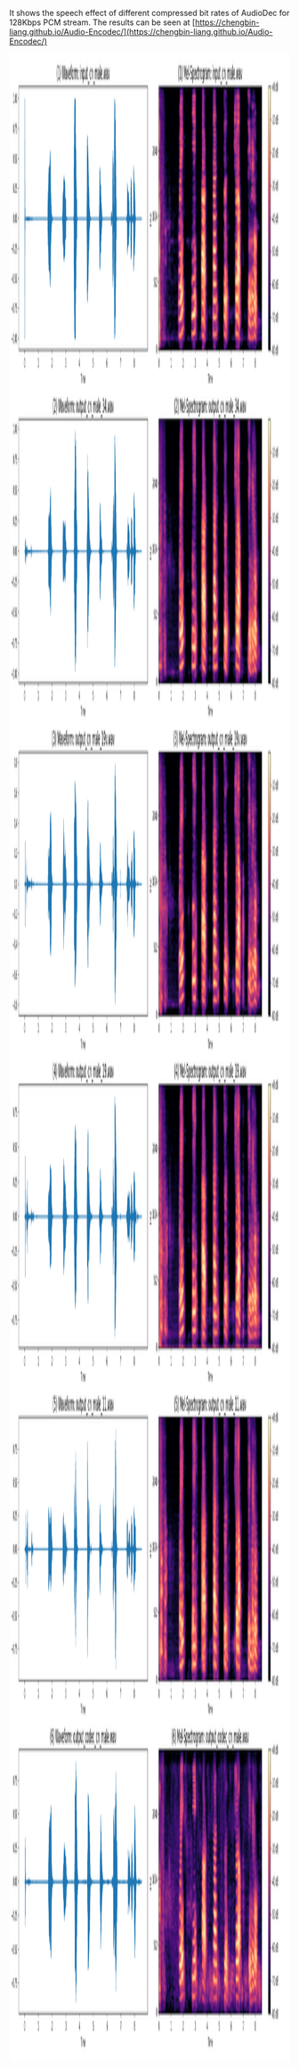 It shows the speech effect of different compressed bit rates of AudioDec for 128Kbps PCM stream. The results can be seen at [https://chengbin-liang.github.io/Audio-Encodec/](https://chengbin-liang.github.io/Audio-Encodec/)

<img src="figure/combined_waveform_melspectrogram.png" alt="Speech Effect at Different Compressed Bit Rates" width="3000" height="3600">

